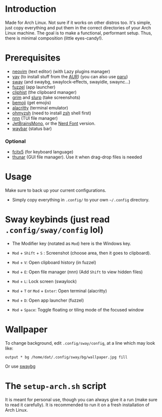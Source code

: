 # Introduction
Made for Arch Linux. Not sure if it works on other distros too.
It's simple, just copy everything and put them in the correct directories of your Arch Linux machine.
The goal is to make a functional, performant setup. Thus, there is minimal composition (little eyes-candy!).

# Prerequisites
- [neovim](https://github.com/neovim/neovim) (text editor) (with Lazy plugins manager)
- [yay](https://github.com/Jguer/yay) (to install stuff from the [AUR](https://aur.archlinux.org/)) (you can also use [paru](https://github.com/Morganamilo/paru))
- [sway](https://github.com/swaywm/sway) (and swaybg, swaylock-effects, swayidle, swaync...)
- [fuzzel](https://mark.stosberg.com/fuzzel-a-great-dmenu-and-rofi-altenrative-for-wayland/) (app launcher)
- [cliphist](https://github.com/sentriz/cliphist) (the clipboard manager)
- [grim](https://github.com/emersion/grim) and [slurp](https://github.com/emersion/slurp) (take screenshots)
- [bemoji](https://github.com/marty-oehme/bemoji) (get emojis)
- [alacritty](https://github.com/alacritty/alacritty) (terminal emulator)
- [ohmyzsh](https://github.com/ohmyzsh/ohmyzsh) (need to install [zsh](https://www.zsh.org/) shell first)
- [nnn](https://github.com/jarun/nnn) (TUI file manager)
- [JetBrainsMono](https://github.com/JetBrains/JetBrainsMono), or the [Nerd Font](https://github.com/ryanoasis/nerd-fonts) version.
- [waybar](https://github.com/Alexays/Waybar) (status bar)
### Optional
- [fcitx5](https://github.com/fcitx/fcitx5) (for keyboard language)
- [thunar](https://github.com/neilbrown/thunar) (GUI file manager). Use it when drag-drop files is needed

# Usage
Make sure to back up your current configurations.
- Simply copy everything in `.config/` to your own `~/.config` directory.

# Sway keybinds (just read `.config/sway/config` lol)
- The Modifier key (notated as `Mod`) here is the Windows key.

- `Mod` + `Shift` + `S` : Screenshot (choose area, then it goes to clipboard).
- `Mod` + `V`: Open clipboard history (in fuzzel)
- `Mod` + `E`: Open file manager (nnn) (Add `Shift` to view hidden files)
- `Mod` + `L`: Lock screen (swaylock)
- `Mod` + `T` or `Mod` + `Enter`: Open terminal (alacritty)
- `Mod` + `D`: Open app launcher (fuzzel)
- `Mod` + `Space`: Toggle floating or tiling mode of the focused window

# Wallpaper
To change background, edit `.config/sway/config`, at a line which may look like:
```
output * bg /home/dat/.config/sway/bg/wallpaper.jpg fill
```
Or use [swaybg](https://github.com/swaywm/swaybg)

# The `setup-arch.sh` script
It is meant for personal use, though you can always give it a run (make sure to read it carefully). It is recommended to run it on a fresh installation of Arch Linux.
